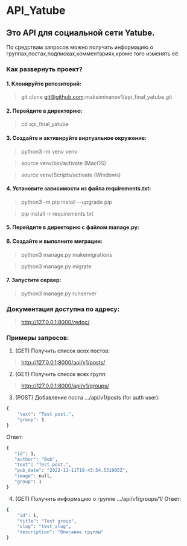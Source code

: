 # API_Yatube
## Это API для социальной сети Yatube.
По средствам запросов можно получать информацию о группах,постах,подписках,комментариях,кроме того изменять её.

### Как развернуть проект?
#### 1. Клонируйте репозиторий:
>git clone git@github.com:maksimivanov1/api_final_yatube.git
#### 2. Перейдите в директорию:
>cd api_final_yatube
#### 3. Создайте и активируйте виртуальное окружение:
>python3 -m venv venv

>source venv/bin/activate (MacOS)

>source venv/Scripts/activate (Windows)
#### 4. Установите зависимости из файла requirements.txt:
>python3 -m pip install --upgrade pip

>pip install -r requirements.txt
#### 5. Перейдите в директорию с файлом manage.py:
#### 6. Создайте и выполните миграции:
>python3 manage.py makemigrations

>python3 manage.py migrate
#### 7. Запустите сервер:
>python3 manage.py runserver

### Документация доступна по адресу:
> http://127.0.0.1:8000/redoc/

### Примеры запросов:
1. (GET) Получить список всех постов:
>http://127.0.0.1:8000/api/v1/posts/
2. (GET) Получить список всех групп:
>http://127.0.0.1:8000/api/v1/groups/
3. (POST) Добавление поста  .../api/v1/posts (for auth user):
```bash
{
    "text": "Test post.",
    "group": 1
}
```

 Ответ:
 ```bash
{
    "id": 1,
    "author": "Bob",
    "text": "Test post.",
    "pub_date": "2022-11-11T19:43:54.531905Z",
    "image": null,
    "group": 1
}
```

4. (GET) Получить информацию о группе .../api/v1/groups/1/
 Ответ:
```bash
{
    "id": 1,
    "title": "Test group",
    "slug": "test_slug",
    "description": "Описание группы"
}
```